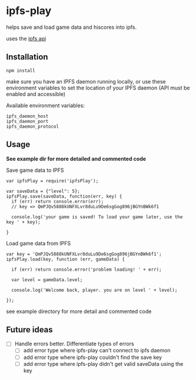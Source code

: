 # ipfs-play

helps save and load game data and hiscores into ipfs.

uses the [ipfs api](https://www.npmjs.com/package/ipfs-api)


## Installation

`npm install`

make sure you have an IPFS daemon running locally, or use these environment variables to set the location of your IPFS daemon (API must be enabled and accessible)

Available environment variables:
```
ipfs_daemon_host
ipfs_daemon_port
ipfs_daemon_protocol
```


## Usage

**See example dir for more detailed and commented code**

Save game data to IPFS
```
var ipfsPlay = require('ipfsPlay');

var saveData = {"level": 5};
ipfsPlay.save(saveData, function(err, key) {
  if (err) return console.error(err);
  // key => QmPJQv5888kUNFXLvr8duLu9De6sgGog896jBGYnBWk6f1
  
  console.log('your game is saved! To load your game later, use the key ' + key);
  
}
```

Load game data from IPFS
```
var key = 'QmPJQv5888kUNFXLvr8duLu9De6sgGog896jBGYnBWk6f1';
ipfsPlay.load(key, function (err, gameData) {

  if (err) return console.error('problem loading! ' + err);

  var level = gameData.level;

  console.log('Welcome back, player. you are on level ' + level);

});
```

see example directory for more detail and commented code

## Future ideas

* [ ] Handle errors better. Differentiate types of errors
  * [ ] add error type where ipfs-play can't connect to ipfs daemon
  * [ ] add error type where ipfs-play couldn't find the save key
  * [ ] add error type where ipfs-play didn't get valid saveData using the key
